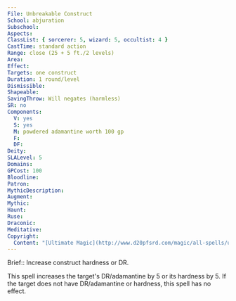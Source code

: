 ```yaml
---
File: Unbreakable Construct
School: abjuration
Subschool: 
Aspects: 
ClassList: { sorcerer: 5, wizard: 5, occultist: 4 }
CastTime: standard action
Range: close (25 + 5 ft./2 levels)
Area: 
Effect: 
Targets: one construct
Duration: 1 round/level
Dismissible: 
Shapeable: 
SavingThrow: Will negates (harmless)
SR: no
Components:
  V: yes
  S: yes
  M: powdered adamantine worth 100 gp
  F: 
  DF: 
Deity: 
SLALevel: 5
Domains: 
GPCost: 100
Bloodline: 
Patron: 
MythicDescription: 
Augment: 
Mythic: 
Haunt: 
Ruse: 
Draconic: 
Meditative: 
Copyright:
  Content: "[Ultimate Magic](http://www.d20pfsrd.com/magic/all-spells/u/unbreakable-construct)"
---
```

Brief:: Increase construct hardness or DR.

This spell increases the target's DR/adamantine by 5 or its hardness by 5. If the target does not have DR/adamantine or hardness, this spell has no effect.
